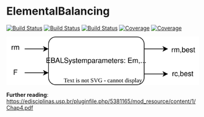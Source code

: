 # ElementalBalancing

[![Build Status](https://github.com/dfabianus/ElementalBalancing.jl/actions/workflows/CI.yml/badge.svg?branch=main)](https://github.com/dfabianus/ElementalBalancing.jl/actions/workflows/CI.yml?query=branch%3Amain)
[![Build Status](https://travis-ci.com/dfabianus/ElementalBalancing.jl.svg?branch=main)](https://travis-ci.com/dfabianus/ElementalBalancing.jl)
[![Build Status](https://ci.appveyor.com/api/projects/status/github/dfabianus/ElementalBalancing.jl?svg=true)](https://ci.appveyor.com/project/dfabianus/ElementalBalancing-jl)
[![Coverage](https://codecov.io/gh/dfabianus/ElementalBalancing.jl/branch/main/graph/badge.svg)](https://codecov.io/gh/dfabianus/ElementalBalancing.jl)
[![Coverage](https://coveralls.io/repos/github/dfabianus/ElementalBalancing.jl/badge.svg?branch=main)](https://coveralls.io/github/dfabianus/ElementalBalancing.jl?branch=main)

![](fig/application.svg)

**Further reading**: https://edisciplinas.usp.br/pluginfile.php/5381165/mod_resource/content/1/Chap4.pdf 
